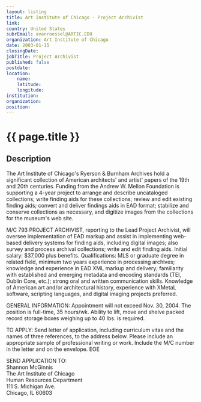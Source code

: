 ```yaml
---
layout: listing
title: Art Institute of Chicago - Project Archivist
link:
country: United States
subrEmail: avanroessel@ARTIC.EDU
organization: Art Institute of Chicago 
date: 2003-01-15
closingDate: 
jobTitle: Project Archivist
published: false
postdate:
location:
    name: 
    latitude: 
    longitude: 
institution: 
organization: 
position: 
--- 
```



# {{ page.title }}

## Description


<p>The Art Institute of Chicago's Ryerson & Burnham Archives hold a significant collection of American architects' and artist' papers of the 19th and 20th centuries. Funding from the Andrew W. Mellon Foundation is supporting a 4-year project to arrange and describe uncataloged collections; write finding aids for these collections; review and edit existing finding aids; convert and deliver findings aids in EAD format; stabilize and conserve collections as necessary, and digitize images from the collections for the museum's web site.</p>

<p>M/C 793 PROJECT ARCHIVIST, reporting to the Lead Project Archivist, will oversee implementation of EAD markup and assist in implementing web-based delivery systems for finding aids, including digital images; also survey and process archival collections; write and edit finding aids. Initial salary: $37,000 plus benefits. Qualifications: MLS or graduate degree in related field, minimum two years experience in processing archives; knowledge and experience in EAD XML markup and delivery; familiarity with established and emerging metadata and encoding standards (TEI, Dublin Core, etc.); strong oral and written communication skills. Knowledge of American art and/or architectural history, experience with XMetaL software, scripting languages, and digital imaging projects preferred.</p>

<p>GENERAL INFORMATION: Appointment will not exceed Nov. 30, 2004. The position is full-time, 35 hours/wk. Ability to lift, move and shelve packed record storage boxes weighing up to 40 lbs. is required.</p>

<p>TO APPLY: Send letter of application, including curriculum vitae and the names of three references, to the address below. Please include an appropriate sample of professional writing or work.  Include the M/C number in the letter and on the envelope. EOE</p>

<p>SEND APPLICATION TO:</BR>
Shannon McGinnis</BR>
The Art Institute of Chicago</BR>
Human Resources Department</BR>
111 S. Michigan Ave.</BR>
Chicago, IL 60603</p>
